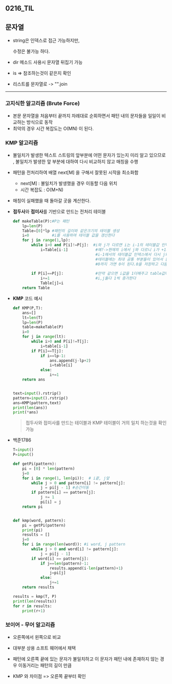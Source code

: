 ## 0216_TIL

## 문자열

- string은 인덱스로 접근 가능하지만,

  수정은 불가능 하다.

- dir 메소드 사용시 문자열 뒤집기 가능

- is => 참조하는것이 같은지 확인

- 리스트를 문자열로 -> "".join



-----

### 고지식한 알고리즘 (Brute Force)

- 본문 문자열을 처음부터 끝까지 차례대로 순회하면서 패턴 내의 문자들을 일일이 비교하는 방식으로 동작
- 최악의 경우 시간 복잡도는 O(MN) 이 된다.



### KMP 알고리즘

- 불일치가 발생한 텍스트 스트링의 앞부분에 어떤 문자가 있는지 미리 알고 있으므로 , 불일치가 발생한 앞 부분에 대하여 다시 비교하지 않고 매칭을 수행
- 패턴을 전처리하여 배열 next[M] 을 구해서 잘못된 시작을 최소화함
  - next[M] : 불일치가 발생했을 경우 이동할 다음 위치
  - 시간 복잡도 : O(M+N)
- 매칭이 실패했을 때 돌아갈 곳을 계산한다.

- **접두사**와 **접미사**를 기반으로 만드는 전처리 테이블

  ```python
  def makeTable(P):#P는 패턴
      lp=len(P) 
      Table=[0]*lp #패턴의 길이와 같은크기의 테이블 생성
      i=0          #i를 사용하여 테이블 값을 갱신한다
      for j in range(1,lp):
          while i>0 and P[i]!=P[j]:  #i와 j가 다르면 i는 i-1의 테이블값 인덱스로 돌아간다
              i=Table[i-1]            #왜?->현재의 i에서 j와 다르니 i가 +1되었던것을 되돌아가서
                                      #i-1에서의 테이블값 인덱스에서 다시 j와 비교해준다
                                      #테이블에는 최대 공통 부분들이 있어서 돌아갈지점을 계속 갱신해주다가
                                      #0까지 가면 0이 된다.0을 저장하고 다음 j로 넘어간다
                                      
          if P[i]==P[j]:              #만약 같으면 i값을 1더해주고 table값에 넣는다.
              i+=1                    #i,j둘다 1씩 증가한다
              Table[j]=i
      return Table
  ```

- **KMP** 코드 예시

  ```python
  def KMP(P,T):
      ans=[]
      lt=len(T)
      lp=len(P)
      table=makeTable(P)
      i=0
      for j in range(lt):
          while i>0 and P[i]!=T[j]:
              i=table[i-1]
          if P[i]==T[j]:
              if i==lp-1:
                  ans.append(j-lp+2)
                  i=table[i]
              else:
                  i+=1
      return ans
  
  
  text=input().rstrip()
  pattern=input().rstrip()
  ans=KMP(pattern,text)
  print(len(ans))
  print(*ans)
  ```

  > 접두사와 접미사를 만드는 테이블과 KMP 테이블이 거의 일치 하는것을 확인 가능

- 백준1786

  ```python
  T=input()
  P=input()
  
  def getPi(pattern):
      pi = [0] * len(pattern)
      j=0
      for i in range(1, len(pi)):  # i끝, j앞
          while j > 0 and pattern[i] != pattern[j]:
              j = pi[j - 1] #순간이동
          if pattern[i] == pattern[j]:
              j += 1
              pi[i] = j
      return pi
  
  
  def kmp(word, pattern):
      pi = getPi(pattern)
      print(pi)
      results = []
      j=0
      for i in range(len(word)): #i word, j pattern
          while j > 0 and word[i] != pattern[j]:
              j = pi[j - 1]
          if word[i] == pattern[j]:
              if j==len(pattern)-1:
                  results.append(i-len(pattern)+1)
                  j=pi[j]
              else:
                  j+=1
      return results
  
  results = kmp(T, P)
  print(len(results))
  for r in results:
      print(r+1)
  ```

  



### 보이어 - 무어 알고리즘

- 오른쪽에서 왼쪽으로 비교
- 대부분 상용 소프트 웨어에서 채택
- 패턴에 오른쪽 끝에 있는 문자가 불일치하고 이 문자가 패턴 내에 존재하지 않는 경우 이동거리는    패턴의 길이 만큼

- KMP 와 차이점 => 오른쪽 끝부터 확인